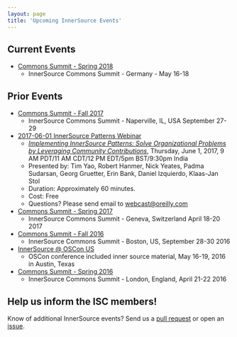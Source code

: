 ```yaml
---
layout: page
title: 'Upcoming InnerSource Events'
---
```


## Current Events
* [Commons Summit - Spring 2018](isc-spring-2018)
    - InnerSource Commons Summit - Germany - May 16-18

## Prior Events

* [Commons Summit - Fall 2017](isc-fall-2017)
    - InnerSource Commons Summit - Naperville, IL, USA September 27-29
* [2017-06-01 InnerSource Patterns Webinar](http://www.oreilly.com/pub/e/3884)
    - <em><a href="http://www.oreilly.com/pub/e/3884">Implementing InnerSource Patterns: Solve Organizational Problems by Leveraging Community Contributions</a></em>, Thursday, June 1, 2017, 9 AM PDT/11 AM CDT/12 PM EDT/5pm BST/9:30pm India
    - Presented by: Tim Yao, Robert Hanmer, Nick Yeates, Padma Sudarsan, Georg Gruetter, Erin Bank, Daniel Izquierdo, Klaas-Jan Stol
    - Duration: Approximately 60 minutes.
    - Cost: Free
    - Questions? Please send email to webcast@oreilly.com
* [Commons Summit - Spring 2017](isc-spring-2017)
    - InnerSource Commons Summit - Geneva, Switzerland April 18-20 2017
* [Commons Summit - Fall 2016](isc-fall-2016)
    - InnerSource Commons Summit - Boston, US, September 28-30 2016
* [InnerSource @ OSCon US](oscon-us-2016)
    - OSCon conference included inner source material, May 16-19, 2016 in Austin, Texas
* [Commons Summit - Spring 2016](isc-spring-2016)
    - InnerSource Commons Summit - London, England, April 21-22 2016

## Help us inform the ISC members!
Know of additional InnerSource events? Send us a [pull request](https://github.com/paypal/InnerSourceCommons/pulls) or open an [issue](https://github.com/paypal/InnerSourceCommons/issues).
